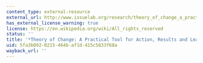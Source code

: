 ```yaml
---
content_type: external-resource
external_url: http://www.issuelab.org/research/theory_of_change_a_practical_tool_for_action_results_and_learning
has_external_license_warning: true
license: https://en.wikipedia.org/wiki/All_rights_reserved
status: ''
title: '*Theory of Change: A Practical Tool for Action, Results and Learning*'
uid: 5fa3b092-0215-464b-af1d-415c5833f68a
wayback_url: ''
---
```

